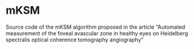 # mKSM
Source code of the mKSM algorithm proposed in the article "Automated measurement of the foveal avascular zone in healthy eyes on Heidelberg spectralis optical coherence tomography angiography"
